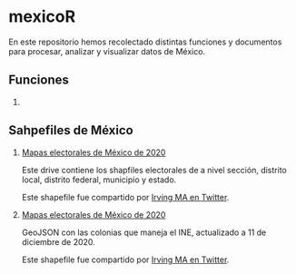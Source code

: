 # mexicoR

En este repositorio hemos recolectado distintas funciones y documentos para procesar, analizar y visualizar datos de México.

## Funciones 

1.  

## Sahpefiles de México

1.  [Mapas electorales de México de 2020](<https://drive.google.com/drive/folders/135yT_-xH_f0G-jbRen3XNlI8Vql0ekB0>)

    Este drive contiene los shapfiles electorales de a nivel sección, distrito local, distrito federal, municipio y estado.

    Este shapefile fue compartido por [Irving MA en Twitter](<https://twitter.com/moaimx/status/1392108901382885377?s=20>).

2.  [Mapas electorales de México de 2020](<http://www.datamx.io/dataset/colonias-ine-2020>)

    GeoJSON con las colonias que maneja el INE, actualizado a 11 de diciembre de 2020.

    Este shapefile fue compartido por [Irving MA en Twitter](<https://twitter.com/moaimx/status/1412834463302705161?s=20>).
